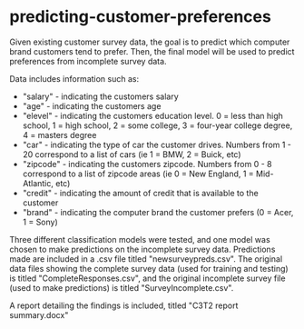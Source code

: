 # predicting-customer-preferences
Given existing customer survey data, the goal is to predict which computer brand customers tend to prefer. Then, the final model will be used to predict preferences from incomplete survey data.

Data includes information such as:

- "salary" - indicating the customers salary
- "age" - indicating the customers age 
- "elevel" - indicating the customers education level. 0 = less than high school, 1 = high school, 2 = some college, 3 = four-year college degree, 4 = masters degree 
- "car" - indicating the type of car the customer drives. Numbers from 1 - 20 correspond to a list of cars (ie 1 = BMW, 2 = Buick, etc)
- "zipcode" - indicating the customers zipcode. Numbers from 0 - 8 correspond to a list of zipcode areas (ie 0 = New England, 1 = Mid-Atlantic, etc)
- "credit" - indicating the amount of credit that is available to the customer
- "brand" - indicating the computer brand the customer prefers (0 = Acer, 1 = Sony)

Three different classification models were tested, and one model was chosen to make predictions on the incomplete survey data. Predictions made are included in a .csv file titled "newsurveypreds.csv". The original data files showing the complete survey data (used for training and testing) is titled "CompleteResponses.csv", and the original incomplete survey file (used to make predictions) is titled "SurveyIncomplete.csv".

A report detailing the findings is included, titled "C3T2 report summary.docx"



